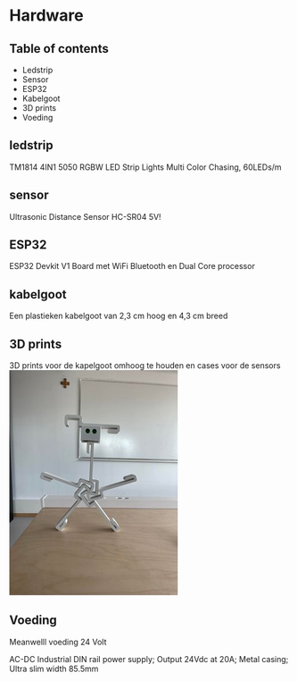 # Hardware

## Table of contents
- Ledstrip
- Sensor
- ESP32
- Kabelgoot
- 3D prints
- Voeding

## ledstrip

TM1814 4IN1 5050 RGBW LED Strip Lights Multi Color Chasing, 60LEDs/m 


## sensor

Ultrasonic Distance Sensor HC-SR04 5V!



## ESP32

ESP32 Devkit V1 Board met WiFi Bluetooth en Dual Core processor 


## kabelgoot

Een plastieken kabelgoot van 2,3 cm hoog en 4,3 cm breed

## 3D prints

3D prints voor de kapelgoot omhoog te houden en cases voor de sensors
<img src="Documenten/images/AURORA_MASCOT.jpg" alt="AURORA_MASCOT">

## Voeding


Meanwelll voeding 24 Volt 

AC-DC Industrial DIN rail power supply; Output 24Vdc at 20A; Metal casing; Ultra slim width 85.5mm
